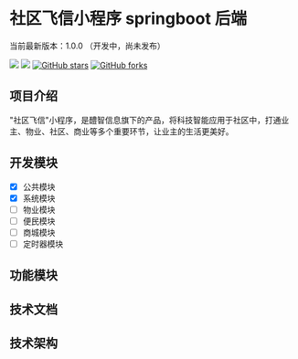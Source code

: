 # 社区飞信小程序 springboot 后端

当前最新版本：1.0.0 （开发中，尚未发布）

[![](https://img.shields.io/badge/Author-湖南醴智信息-orange.svg)]()
[![](https://img.shields.io/badge/version-1.0.0-brightgreen.svg)](https://github.com/xiejiabin1/sqfx-java)
[![GitHub stars](https://img.shields.io/github/stars/xiejiabin1/sqfx-java.svg?style=social&label=Stars)](https://github.com/xiejiabin1/sqfx-java)
[![GitHub forks](https://img.shields.io/github/forks/xiejiabin1/sqfx-java.svg?style=social&label=Fork)](https://github.com/xiejiabin1/sqfx-java)


## 项目介绍

"社区飞信"小程序，是醴智信息旗下的产品，将科技智能应用于社区中，打通业主、物业、社区、商业等多个重要环节，让业主的生活更美好。

## 开发模块

- [x] 公共模块
- [x] 系统模块
- [ ] 物业模块
- [ ] 便民模块
- [ ] 商城模块
- [ ] 定时器模块

## 功能模块

## 技术文档

## 技术架构


